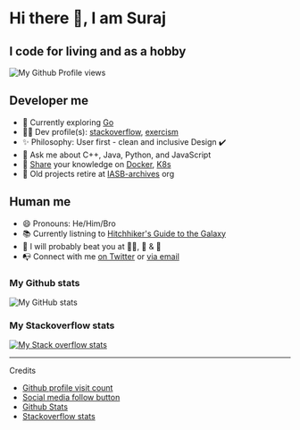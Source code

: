 # Hi there 👋, I am Suraj

## I code for living and as a hobby

![My Github Profile views](https://komarev.com/ghpvc/?username=iamsurajbobade&style=flat)
<!--
[![My twitter](https://img.shields.io/twitter/follow/iamsurajbobade?logo=twitter&style=flat)](https://twitter.com/iamsurajbobade)
-->

## Developer me

- 🎯 Currently exploring [Go](https://golang.org)
- 👨‍💻 Dev profile(s): [stackoverflow](https://stackoverflow.com/users/5243762/iamsurajbobade?tab=topactivity), [exercism](https://exercism.org/profiles/IAmSurajBobade)
- ✨ Philosophy: User first - clean and inclusive Design ✔️
- 💬 Ask me about C++, Java, Python, and JavaScript
- 💬 [Share](mailto:iamsurajbobade@gmail.com?subject=Discussion%20%7C%20Golang%2FDocker%2FK8s)  your knowledge on [Docker](https://www.docker.com/), [K8s](https://kubernetes.io/)
- 🏡 Old projects retire at [IASB-archives](https://github.com/IASB-archives) org

## Human me

- 😄 Pronouns: He/Him/Bro
- 📚 Currently listning to [Hitchhiker's Guide to the Galaxy](https://www.audible.in/pd/Hitchhikers-Guide-to-the-Galaxy-Audiobook/B07B64K6WR?action_code=ASSGB149080119000H&share_location=pdp&shareTest=TestShare)
- 🌱 I will probably beat you at  🏊‍♂️, 🚴 & 🏸
- 📭 Connect with me [on Twitter](https://twitter.com/iamsurajbobade) or [via email](mailto:iamsurajbobade@gmail.com)

### My Github stats

![My GitHub stats](https://github-readme-stats.vercel.app/api?username=iamsurajbobade&count_private=true&show_icons=true&title_color=c9d1d9&icon_color=f78166&text_color=bdc5cd&bg_color=0d1117&hide_border=true)

### My Stackoverflow stats

[![My Stack overflow stats](https://github-readme-khaki.vercel.app/?userID=5243762&theme=dark&layout=compact)](https://stackoverflow.com/users/5243762/iamsurajbobade)

---

Credits

- [Github profile visit count](https://komarev.com)
- [Social media follow button](https://img.shields.io)
- [Github Stats](https://github.com/anuraghazra/github-readme-stats)
- [Stackoverflow stats](https://github.com/omidnikrah/github-readme-stackoverflow)
